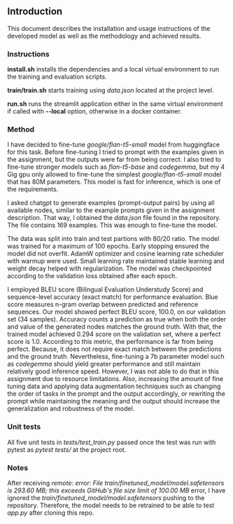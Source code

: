 ## Introduction

This document describes the installation and usage instructions of the developed model as well as the methodology and achieved results.

### Instructions
**install.sh** installs the dependencies and a local virtual environment to run the training and evaluation scripts.

**train/train.sh** starts training using *data.json* located at the project level.

**run.sh** runs the streamlit application either in the same virtual environment if called with **--local** option, otherwise in a docker container.

### Method
I have decided to fine-tune *google/flan-t5-small* model from huggingface for this task. Before fine-tuning I tried to prompt with the examples given in the assignment, but the outputs were far from being correct. I also tried to fine-tune stronger models such as *flan-t5-base* and *codegemma*, but my 4 Gig gpu only allowed to fine-tune the simplest *google/flan-t5-small* model that has 80M parameters. This model is fast for inference, which is one of the requirements.

I asked chatgpt to generate examples (prompt-output pairs) by using all available nodes, similar to the example prompts given in the assignment description. That way, I obtained the *data.json* file found in the repository. The file contains 169 examples. This was enough to fine-tune the model.

The data was split into train and test partions with 80/20 ratio. The model was trained for a maximum of 100 epochs. Early stopping ensured the model did not overfit. AdamW optimizer and cosine learning rate scheduler with warmup were used. Small learning rate maintained stable learning and weight decay helped with regularization. The model was checkpointed according to the validation loss obtained after each epoch.

I employed BLEU score (Bilingual Evaluation Understudy Score) and sequence-level accuracy (exact match) for performance evaluation. Blue score measures n-gram overlap between predicted and reference sequences. Our model showed perfect BLEU score, 100.0, on our validation set (34 samples). Accuracy counts a prediction as true when both the order and value of the generated nodes matches the ground truth. With that, the trained model achieved 0.294 score on the validation set, where a perfect score is 1.0. According to this metric, the performance is far from being perfect. Because, it does not require exact match between the predictions and the ground truth. Nevertheless, fine-tuning a 7b parameter model such as *codegemma* should yield greater performance and still maintain relatively good inference speed. However, I was not able to do that in this assignment due to resource limitations. Also, increasing the amount of fine tuning data and applying data augmentation techniques such as changing the order of tasks in the prompt and the output accordingly, or rewriting the prompt while maintaining the meaning and the output should increase the generalization and robustness of the model.

### Unit tests
All five unit tests in *tests/test_train.py* passed once the test was run with pytest as *pytest tests/* at the project root.

### Notes
After receiving *remote: error: File train/finetuned_model/model.safetensors is 293.60 MB; this exceeds GitHub's file size limit of 100.00 MB* error, I have ignored the *train/finetuned_model/model.safetensors* pushing to the repository. Therefore, the model needs to be retrained to be able to test *app.py* after cloning this repo.
